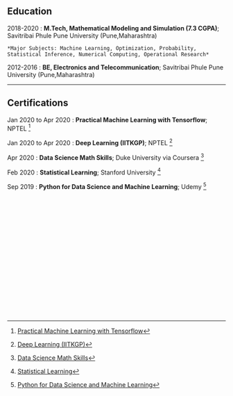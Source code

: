 ## Education


2018-2020
:  **M.Tech, Mathematical Modeling and Simulation (7.3 CGPA)**; Savitribai Phule Pune University (Pune,Maharashtra)
	
	*Major Subjects: Machine Learning, Optimization, Probability, Statistical Inference, Numerical Computing, Operational Research*

2012-2016
:  **BE, Electronics and Telecommunication**; Savitribai Phule Pune University (Pune,Maharashtra)

---

## Certifications 

Jan 2020 to Apr 2020
:  **Practical Machine Learning with Tensorflow**; NPTEL [^4]

Jan 2020 to Apr 2020
:   **Deep Learning (IITKGP)**; NPTEL [^5]

Apr 2020
:   **Data Science Math Skills**; Duke University via Coursera [^1]

Feb 2020
:   **Statistical Learning**; Stanford University [^2]

Sep 2019
:   **Python for Data Science and Machine Learning**; Udemy [^3]




<br/>
<br/>
<br/>
<br/>
<br/>
<br/>
<br/>
<br/>

<br/>
<br/>
<br/>
<br/>
<br/>
<br/>
<br/>
<br/>








[^1]: [Data Science Math Skills](https://www.coursera.org/account/accomplishments/verify/X4YHP3HSRWWP?utm_source=link&utm_campaign=copybutton_certificate&utm_product=course)
[^2]: [Statistical Learning](https://prod-cert-bucket.s3.amazonaws.com/downloads/d3c34366d3454bc2b2455d983878704b/Statement.pdf)
[^3]: [Python for Data Science and Machine Learning](https://www.udemy.com/certificate/UC-SQWOEKON/)
[^4]: [Practical Machine Learning with Tensorflow](https://nptel.ac.in/content/noc/NOC20/SEM2/Ecertificates/106/noc20-cs95/Course/NPTEL20CS95S71870036101277.jpg)
[^5]: [Deep Learning (IITKGP)]()



